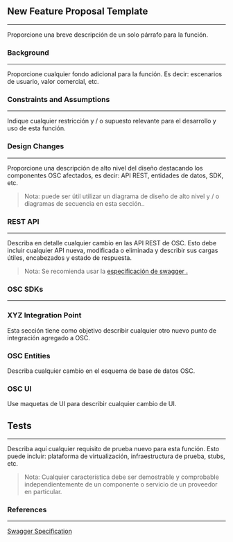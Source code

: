 
## New Feature Proposal Template
------------------------------
Proporcione una breve descripción de un solo párrafo para la función.

### Background
------------------------------
Proporcione cualquier fondo adicional para la función. Es decir: escenarios de usuario, valor comercial, etc.

### Constraints and Assumptions
------------------------------
Indique cualquier restricción y / o supuesto relevante para el desarrollo y uso de esta función.

### Design Changes
------------------------------
Proporcione una descripción de alto nivel del diseño destacando los componentes OSC afectados, es decir: API REST, entidades de datos, SDK, etc.
> Nota: puede ser útil utilizar un diagrama de diseño de alto nivel y / o diagramas de secuencia en esta sección..
### REST API 
------------------------------
Describa en detalle cualquier cambio en las API REST de OSC. Esto debe incluir cualquier API nueva, modificada o eliminada y describir sus cargas útiles, encabezados y estado de respuesta.
> Nota: Se recomienda usar la [especificación de swagger .](#swagger-specification)
### OSC SDKs
------------------------------

### XYZ Integration Point
Esta sección tiene como objetivo describir cualquier otro nuevo punto de integración agregado a OSC.

### OSC Entities 
Describa cualquier cambio en el esquema de base de datos OSC.

### OSC UI
Use maquetas de UI para describir cualquier cambio de UI.

## Tests
------------------------------
Describa aquí cualquier requisito de prueba nuevo para esta función. Esto puede incluir: plataforma de virtualización, infraestructura de prueba, stubs, etc.
> Nota: Cualquier característica debe ser demostrable y comprobable independientemente de un componente o servicio de un proveedor en particular.
### References
------------------------------
 [Swagger Specification](http://swagger.io/specification/)
